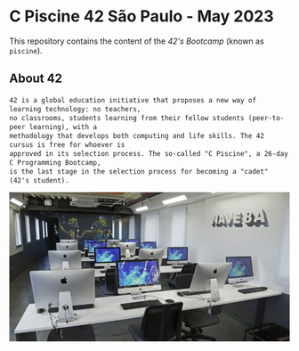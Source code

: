 # C Piscine 42 São Paulo - May 2023
This repository contains the content of the *42's Bootcamp* (known as `piscine`).

## About 42

	42 is a global education initiative that proposes a new way of learning technology: no teachers,
	no classrooms, students learning from their fellow students (peer-to-peer learning), with a
	methodology that develops both computing and life skills. The 42 cursus is free for whoever is
	approved in its selection process. The so-called "C Piscine", a 26-day C Programming Bootcamp,
	is the last stage in the selection process for becoming a "cadet" (42's student).
  
<div align=center><img src='42-sp.jpg' alt='4sp-image' width=700 align='center'></div>
